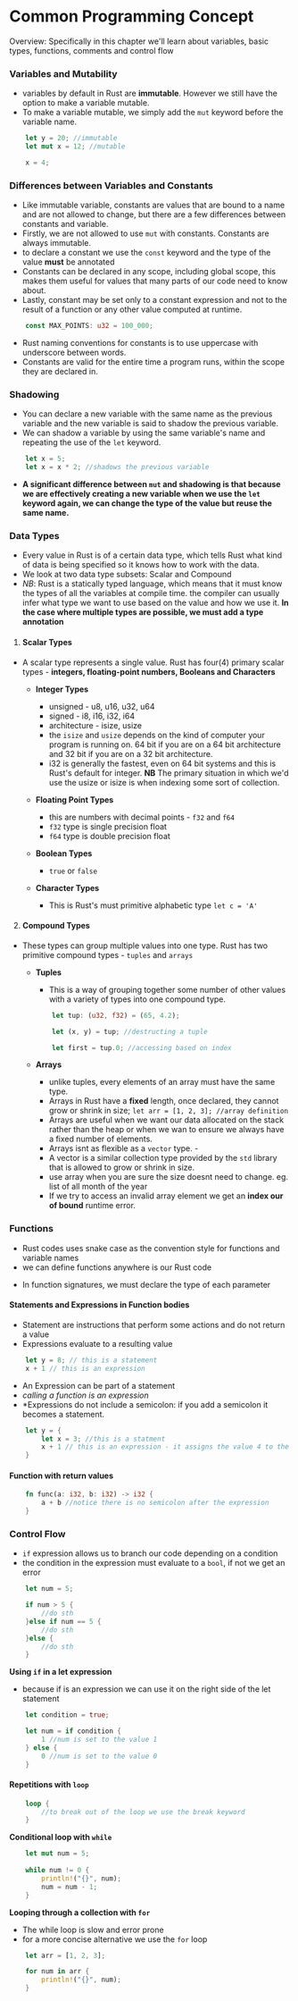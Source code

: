 # Common Programming Concept

Overview: Specifically in this chapter we'll learn about variables, basic types, functions, comments and control flow



### Variables and Mutability
- variables by default in Rust are **immutable**. However we still have the option to make a variable mutable.
- To make a variable mutable, we simply add the `mut` keyword before the variable name.
```rs
    let y = 20; //immutable
    let mut x = 12; //mutable

    x = 4;
```

### Differences between Variables and Constants
- Like immutable variable, constants are values that are bound to a name and are not allowed to change, but there are a few differences between constants and variable.
- Firstly, we are not allowed to use `mut` with constants. Constants are always immutable.
- to declare a constant we use the `const` keyword and the type of the value **must** be annotated
- Constants can be declared in any scope, including global scope, this makes them useful for values that many parts of our code need to know about.
- Lastly, constant may be set only to a constant expression and not to the result of a function or any other value computed at runtime.
```rs
    const MAX_POINTS: u32 = 100_000;
```

- Rust naming conventions for constants is to use uppercase with underscore between words.
- Constants are valid for the entire time a  program runs, within the scope they are declared in.

### Shadowing
- You can declare a new variable with the same name as the previous variable and the new variable is said to shadow the previous variable.
- We can shadow a variable by using the same variable's name and repeating the use of the `let` keyword.

```rs
    let x = 5;
    let x = x * 2; //shadows the previous variable
```
- **A significant difference between `mut` and shadowing is that because we are effectively creating a new variable when we use the `let` keyword again, we can change the type of the value but reuse the same name.**

### Data Types
- Every value in Rust is of a certain data type, which tells Rust what kind of data is being specified so it knows how to work with the data.
- We look at two data type subsets: Scalar and Compound
- *NB*: Rust is a statically typed language, which means that it must know the types of all the variables at compile time. the compiler can usually infer what type we want to use based on the value and how we use it. **In the case where multiple types are possible, we must add a type annotation**

1) #### Scalar Types
- A scalar type represents a single value. Rust has four(4) primary scalar types - **integers, floating-point numbers, Booleans and Characters**
    * **Integer Types**
        - unsigned - u8, u16, u32, u64
        - signed - i8, i16, i32, i64
        - architecture - isize, usize
        * the `isize` and `usize` depends on the kind of computer your program is running on. 64 bit if you are on a 64 bit architecture and 32 bit if you are on a 32 bit architecture.
        * i32 is generally the fastest, even on 64 bit systems and this is Rust's default for integer.
        **NB** The primary situation in which we'd use the usize or isize is when indexing some sort of collection.

    * **Floating Point Types**
        - this are numbers with decimal points - `f32` and `f64`
        - `f32` type is single precision float
        - `f64` type is double precision float

    * **Boolean Types**
        - `true` or `false`

    * **Character Types**
        - This is Rust's must primitive alphabetic type
        `let c = 'A'`

2) #### Compound Types
- These types can group multiple values into one type. Rust has two primitive compound types - `tuples` and `arrays`

    * **Tuples**
        - This is a way of grouping together some number of other values with a variety of types into one compound type.
        ```rs
            let tup: (u32, f32) = (65, 4.2);

            let (x, y) = tup; //destructing a tuple

            let first = tup.0; //accessing based on index
        ```

    * **Arrays**
        - unlike tuples, every elements of an array must have the same type.
        - Arrays in Rust have a **fixed** length, once declared, they cannot grow or shrink in size;
        `let arr = [1, 2, 3]; //array definition`
        - Arrays are useful when we want our data allocated on the stack rather than the heap or when we wan to ensure we always have a fixed number of elements.
        - Arrays isnt as flexible as a `vector` type. - 
        - A vector is a similar collection type provided by the `std` library that is allowed to grow or shrink in size.
        - use array when you are sure the size doesnt need to change. eg. list of all month of the year
        * If we try to access an invalid array element we get an **index our of bound** runtime error.


### Functions
- Rust codes uses snake case as the convention style for functions and variable names
- we can define functions anywhere is our Rust code
* In function signatures, we must declare the type of each parameter

#### Statements and Expressions in Function bodies
- Statement are instructions that perform some actions and do not return a value
- Expressions evaluate to a resulting value
```rs
    let y = 8; // this is a statement
    x + 1 // this is an expression
```
- An Expression can be part of a statement
- *calling a function is an expression*
- *Expressions do not include a semicolon: if you add a semicolon it becomes a statement.
```rs
    let y = {
        let x = 3; //this is a statment
        x + 1 // this is an expression - it assigns the value 4 to the  variable y
    }
```

#### Function with  return values
```rs
    fn func(a: i32, b: i32) -> i32 {
        a + b //notice there is no semicolon after the expression
    }
```

### Control Flow
- `if` expression allows us to branch our code depending on a condition
- the condition in the expression must evaluate to a `bool`, if not we get an error

```rs
    let num = 5;

    if num > 5 {
        //do sth
    }else if num == 5 {
        //do sth
    }else {
        //do sth
    }
```

**Using `if` in a let expression**
- because if is an expression we can use it on the right side of the let statement
```rs
    let condition = true;

    let num = if condition {
        1 //num is set to the value 1
    } else {
        0 //num is set to the value 0
    }
```

#### Repetitions with `loop`
```rs
    loop {
        //to break out of the loop we use the break keyword
    }
```
**Conditional loop with `while`**
```rs
    let mut num = 5;
    
    while num != 0 {
        println!("{}", num);
        num = num - 1;
    }
```

**Looping through a collection with `for`**
- The while loop is slow and error prone
- for a more concise alternative we use the `for` loop

```rs
    let arr = [1, 2, 3];

    for num in arr {
        println!("{}", num);
    }
```